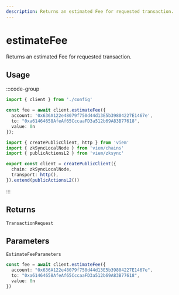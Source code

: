 ```yaml
---
description: Returns an estimated Fee for requested transaction.
---
```


# estimateFee

Returns an estimated Fee for requested transaction.

## Usage

:::code-group

```ts [example.ts]
import { client } from './config'

const fee = await client.estimateFee({
  account: '0x636A122e48079f750d44d13E5b39804227E1467e',
  to: "0xa61464658AfeAf65CccaaFD3a512b69A83B77618",
  value: 0n
});
```

```ts [config.ts]
import { createPublicClient, http } from 'viem'
import { zkSyncLocalNode } from 'viem/chains'
import { publicActionsL2 } from 'viem/zksync'

export const client = createPublicClient({
  chain: zkSyncLocalNode,
  transport: http(),
}).extend(publicActionsL2())
```
:::

## Returns 

`TransactionRequest`

## Parameters

`EstimateFeeParameters`

```ts
const fee = await client.estimateFee({
  account: "0x636A122e48079f750d44d13E5b39804227E1467e",
  to: "0xa61464658AfeAf65CccaaFD3a512b69A83B77618",
  value: 0n
})
```